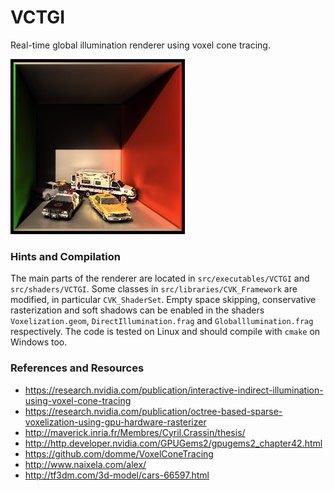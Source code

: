 VCTGI
=====

Real-time global illumination renderer using voxel cone tracing.

![Screenshot](Screenshot.png)

### Hints and Compilation

The main parts of the renderer are located in `src/executables/VCTGI` and `src/shaders/VCTGI`.  Some classes in `src/libraries/CVK_Framework` are modified, in particular `CVK_ShaderSet`.  Empty space skipping, conservative rasterization and soft shadows can be enabled in the shaders `Voxelization.geom`, `DirectIllumination.frag` and `Globalllumination.frag` respectively.  The code is tested on Linux and should compile with `cmake` on Windows too.

### References and Resources

* https://research.nvidia.com/publication/interactive-indirect-illumination-using-voxel-cone-tracing
* https://research.nvidia.com/publication/octree-based-sparse-voxelization-using-gpu-hardware-rasterizer
* http://maverick.inria.fr/Membres/Cyril.Crassin/thesis/
* http://http.developer.nvidia.com/GPUGems2/gpugems2_chapter42.html
* https://github.com/domme/VoxelConeTracing
* http://www.naixela.com/alex/
* http://tf3dm.com/3d-model/cars-66597.html
